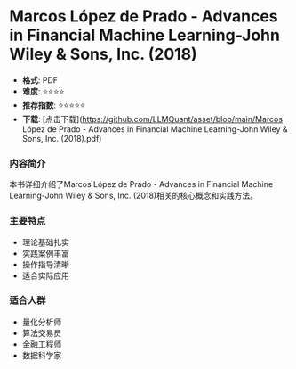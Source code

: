 # Marcos López de Prado - Advances in Financial Machine Learning-John Wiley & Sons, Inc. (2018)

- **格式**: PDF
- **难度**: ⭐⭐⭐⭐
- **推荐指数**: ⭐⭐⭐⭐⭐
- **下载**: [点击下载](https://github.com/LLMQuant/asset/blob/main/Marcos López de Prado - Advances in Financial Machine Learning-John Wiley & Sons, Inc. (2018).pdf)

### 内容简介

本书详细介绍了Marcos López de Prado - Advances in Financial Machine Learning-John Wiley & Sons, Inc. (2018)相关的核心概念和实践方法。

### 主要特点

- 理论基础扎实
- 实践案例丰富
- 操作指导清晰
- 适合实际应用

### 适合人群

- 量化分析师
- 算法交易员
- 金融工程师
- 数据科学家
